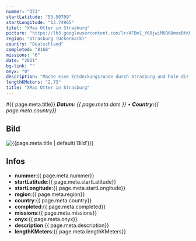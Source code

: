 ```yaml
---
nummer: "373"
startLatitude: "53.50709"
startLongitude: "13.74965"
titel: "XMas Otter in Strasburg"
picture: "https://lh3.googleusercontent.com/lr/AFBm1_Y68jwiM6Q68mxeDtKL9eQETy7WL2vDMZyzbZ9CX0dTGgFhD-l7RVA22XKcumECFI7B-rOPj9HkBkcZQhgCaBV6hK28hlGiXFd_feinvzTsuiR7FR_EI4eLMZQkHpd2wL0sOJ6BtbSler5MNc530k0Hgb9H64_bgmc-7qgZ-StdnKmklbFPbfLqUqBqk9OB7YjGMYKO08nA49M7pEEOpXNELJ0y8deoCweJj-LtY-T8I7c90XGRbplxzW3NB7dAaV4997D1af3AH94jeN6sir9RryVylBz_7g7cCDSinDxcJ9qXKkAb4Bu_gHX2lOB7ioPY_K42Im24YtcCLunG2mWSDtDN8rX9n_-jlPOmm0qO4-z8V8uCPDobEMN5hoZ8WOWdCEs25Q2y9-EyZuZRoZahe21kNo7Wnyx3abYGhO5EIASMYbTevisZcqdvaAXU6mqZjm2pZXBSuvP1GZr5-c-lbgtZMzpSOllTXymRLYfrrB-w-McPJaevOSpGc6LDu1s4Q2VAu9ZAJjRNYWoV2HN60yZgWXIVIj764lUPiIindFVgmrndN6E26QcSVqh0RZ3cnzio9zYeOz_DlQp41yQ2TZJw8QzUqYvRw70eiMdTZZgaUlFbSRnGg9ut8EU90yUj74pjpONgsHcwzBjAc7REM5cPEjwqRrOVk7res71G6BZZqfJEDWhwPm3j0DUMuvuxS6okrA63HNeVsft34blIH3M4INdXB4Sw_Q5nKWraRwlNljr4-E-Q-T94S04kFL87yMEWb3uiWeg39oBGTKCrfregT6d1RQAb5_Qt5tg819gnPS7h0KiM3hSBPXxiqcG6f_VTcFsQsezWjWT3ymWrRkh8FDg"
region: "Strasburg (Uckermark)"
country: "Deutschland"
completed: "8166"
missions: "6"
date: "2021"
bg-link: ""
onyx: "0"
description: "Mache eine Entdeckungsrunde durch Strasburg und hole dir paar XMas Otter ins Profil"
lengthKMeters: "2,73"
title: "XMas Otter in Strasburg"
---
```


#{{ page.meta.title}}
_**Datum:** {{ page.meta.date }} • **Country:**{{ page.meta.country}}_

## Bild
![{{page.meta.title | default('Bild')}}]({{page.meta.picture}})

## Infos
- **nummer**:{{ page.meta.nummer}}
- **startLatitude**:{{ page.meta.startLatitude}}
- **startLongitude**:{{ page.meta.startLongitude}}
- **region**:{{ page.meta.region}}
- **country**:{{ page.meta.country}}
- **completed**:{{ page.meta.completed}}
- **missions**:{{ page.meta.missions}}
- **onyx**:{{ page.meta.onyx}}
- **description**:{{ page.meta.description}}
- **lengthKMeters**:{{ page.meta.lengthKMeters}}


